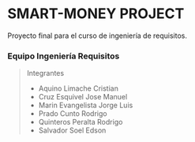 # SMART-MONEY PROJECT
Proyecto final para el curso de ingeniería de requisitos.

### Equipo Ingeniería Requisitos
> Integrantes
> - Aquino Limache Cristian  
> - Cruz Esquivel Jose Manuel  
> - Marin Evangelista Jorge Luis  
> - Prado Cunto Rodrigo  
> - Quinteros Peralta Rodrigo  
> - Salvador Soel Edson  
